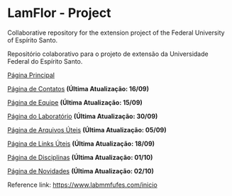 # LamFlor - Project

  Collaborative repository for the extension project of the Federal University of Espírito Santo. <br>

  Repositório colaborativo para o projeto de extensão da Universidade Federal do Espírito Santo. <br>

  <a href="https://pedr0passos.github.io/projeto-lamflor/lamflor/index" target="_blank">Página Principal</a>

  <a href="https://pedr0passos.github.io/projeto-lamflor/lamflor/contact-page.html" target="_blank">Página de Contatos</a> <strong>(Última Atualização: 16/09)</strong>

  <a href="https://pedr0passos.github.io/projeto-lamflor/lamflor/team.html" target="_blank">Página de Equipe</a> <strong>(Última Atualização: 15/09)</strong>

  <a href="https://pedr0passos.github.io/projeto-lamflor/lamflor/lab.html" target="_blank">Página do Laboratório</a> <strong>(Última Atualização: 30/09)</strong>

  <a href="https://pedr0passos.github.io/projeto-lamflor/lamflor/arq-uteis.html" target="_blank">Página de Arquivos Úteis</a> <strong>(Última Atualização: 05/09)</strong>
  
  <a href="https://pedr0passos.github.io/projeto-lamflor/lamflor/links-uteis.html" target="_blank">Página de Links Úteis</a>  <strong>(Última Atualização: 18/09)</strong>

  <a href="https://pedr0passos.github.io/projeto-lamflor/lamflor/disciplinas-2.html" target="_blank">Página de Disciplinas</a> <strong>(Última Atualização: 01/10)</strong>

  <a href="https://pedr0passos.github.io/projeto-lamflor/lamflor/novidades.html" target="_blank">Página de Novidades</a> <strong>(Última Atualização: 02/10)</strong>

  Reference link: <a href="https://www.labmmfufes.com/inicio">https://www.labmmfufes.com/inicio</a>

